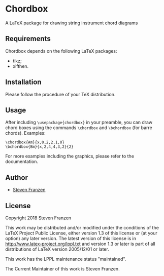 # Chordbox

A LaTeX package for drawing string instrument chord diagrams

## Requirements

Chordbox depends on the following LaTeX packages:
* tikz;
* xifthen.

## Installation

Please follow the procedure of your TeX distribution.

## Usage

After including `\usepackage{chordbox}` in your preamble, you can draw chord
boxes using the commands `\chordbox` and `\bchordbox` (for barre chords).
Examples:
```
\chordbox{Am}{x,0,2,2,1,0}
\bchordbox{Bm}{x,2,4,4,3,2}{2}
```

For more examples including the graphics, please refer to the documentation.

## Author

* [Steven Franzen](https://github.com/sfranzen)

## License

Copyright 2018 Steven Franzen

This work may be distributed and/or modified under the conditions of the LaTeX
Project Public License, either version 1.3 of this license or (at your option)
any later version. The latest version of this license is in
http://www.latex-project.org/lppl.txt and version 1.3 or later is part of all
distributions of LaTeX version 2005/12/01 or later.

This work has the LPPL maintenance status "maintained".

The Current Maintainer of this work is Steven Franzen.
